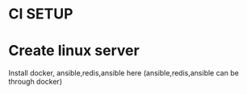 # CI SETUP

# Create linux server
Install docker, ansible,redis,ansible here (ansible,redis,ansible can be through docker)



